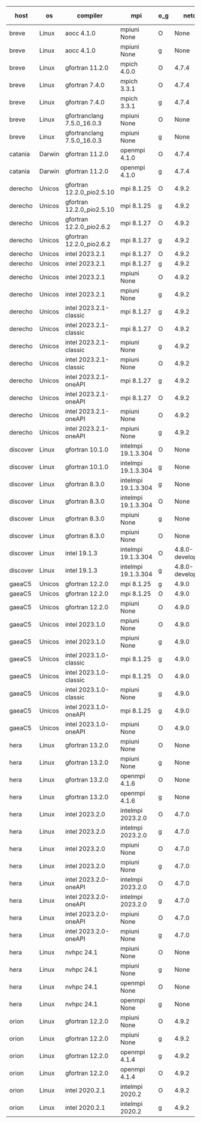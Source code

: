 

| host     | os       | compiler                              | mpi                      | o_g        | netcdf        | build       | u_pass          | u_fail          | s_pass            | s_fail            | e_pass             | e_fail             | nuopc_pass       | nuopc_fail       | artifacts link          |
|----------|----------|---------------------------------------|--------------------------|------------|---------------|-------------|-----------------|-----------------|-------------------|-------------------|--------------------|--------------------|------------------|------------------|-------------------------|
| breve | Linux | aocc 4.1.0 | mpiuni None  | O | None  | PASS | 12500 | 26 | 8 | 0 | 44 | 0 | None | None | <a href="https://github.com/esmf-org/esmf-test-artifacts/tree/36dc4614a28268a9d363fce41422d06efd549188/develop/aocc/4.1.0/O/mpiuni/None" target="_blank">36dc461</a> | 
| breve | Linux | aocc 4.1.0 | mpiuni None  | g | None  | PASS | 12500 | 26 | 8 | 0 | 44 | 0 | None | None | <a href="https://github.com/esmf-org/esmf-test-artifacts/tree/3c6a489dc06f881cef0feed0aca3a4799b3487e6/develop/aocc/4.1.0/g/mpiuni/None" target="_blank">3c6a489</a> | 
| breve | Linux | gfortran 11.2.0 | mpich 4.0.0  | O | 4.7.4  | PASS | None | None | None | None | None | None | None | None | <a href="https://github.com/esmf-org/esmf-test-artifacts/tree/fb6d7376315496a8cd511c4449fadda89bb8b8db/develop/gfortran/11.2.0/O/mpich/4.0.0" target="_blank">fb6d737</a> | 
| breve | Linux | gfortran 7.4.0 | mpich 3.3.1  | O | 4.7.4  | PASS | 14194 | 0 | 50 | 0 | 81 | 0 | 56 | 0 | <a href="https://github.com/esmf-org/esmf-test-artifacts/tree/d403d0070a71a28cdcdecc1347aca2acfae4b44f/develop/gfortran/7.4.0/O/mpich/3.3.1" target="_blank">d403d00</a> | 
| breve | Linux | gfortran 7.4.0 | mpich 3.3.1  | g | 4.7.4  | PASS | 14194 | 0 | 50 | 0 | 81 | 0 | 56 | 0 | <a href="https://github.com/esmf-org/esmf-test-artifacts/tree/26ed8aa1e74e73985e050c7d4204c4c121a73762/develop/gfortran/7.4.0/g/mpich/3.3.1" target="_blank">26ed8aa</a> | 
| breve | Linux | gfortranclang 7.5.0_16.0.3 | mpiuni None  | O | None  | PASS | 12526 | 0 | 8 | 0 | 44 | 0 | None | None | <a href="https://github.com/esmf-org/esmf-test-artifacts/tree/ba6af8cc9a399b09143553410d7b69f87054418f/develop/gfortranclang/7.5.0_16.0.3/O/mpiuni/None" target="_blank">ba6af8c</a> | 
| breve | Linux | gfortranclang 7.5.0_16.0.3 | mpiuni None  | g | None  | PASS | 12526 | 0 | 8 | 0 | 44 | 0 | None | None | <a href="https://github.com/esmf-org/esmf-test-artifacts/tree/73ee4a9d083b38116bf9e32a85748be82e51c177/develop/gfortranclang/7.5.0_16.0.3/g/mpiuni/None" target="_blank">73ee4a9</a> | 
| catania | Darwin | gfortran 11.2.0 | openmpi 4.1.0  | O | 4.7.4  | PASS | 14191 | 3 | 50 | 0 | 81 | 0 | 56 | 0 | <a href="https://github.com/esmf-org/esmf-test-artifacts/tree/11293c32cb2af93c946e570e5888d20df9ecca9c/develop/gfortran/11.2.0/O/openmpi/4.1.0" target="_blank">11293c3</a> | 
| catania | Darwin | gfortran 11.2.0 | openmpi 4.1.0  | g | 4.7.4  | PASS | 14191 | 3 | 50 | 0 | 81 | 0 | 56 | 0 | <a href="https://github.com/esmf-org/esmf-test-artifacts/tree/cdc2b3c4d7c46c596b83a4ec23a587f0c6a087d6/develop/gfortran/11.2.0/g/openmpi/4.1.0" target="_blank">cdc2b3c</a> | 
| derecho | Unicos | gfortran 12.2.0_pio2.5.10 | mpi 8.1.25  | O | 4.9.2  | PASS | 14194 | 0 | 50 | 0 | 81 | 0 | 56 | 0 | <a href="https://github.com/esmf-org/esmf-test-artifacts/tree/6553b41d38d1105be224971f225f787b22d7f1f4/develop/gfortran/12.2.0_pio2.5.10/O/mpi/8.1.25" target="_blank">6553b41</a> | 
| derecho | Unicos | gfortran 12.2.0_pio2.5.10 | mpi 8.1.25  | g | 4.9.2  | PASS | 14194 | 0 | 50 | 0 | 81 | 0 | 56 | 0 | <a href="https://github.com/esmf-org/esmf-test-artifacts/tree/0bfd343cfe31b4d0ad916abd244ec25203946135/develop/gfortran/12.2.0_pio2.5.10/g/mpi/8.1.25" target="_blank">0bfd343</a> | 
| derecho | Unicos | gfortran 12.2.0_pio2.6.2 | mpi 8.1.27  | O | 4.9.2  | PASS | 14194 | 0 | 50 | 0 | 81 | 0 | 56 | 0 | <a href="https://github.com/esmf-org/esmf-test-artifacts/tree/9d0cef90a406a09507770c2ff900bc1e7f724ed3/develop/gfortran/12.2.0_pio2.6.2/O/mpi/8.1.27" target="_blank">9d0cef9</a> | 
| derecho | Unicos | gfortran 12.2.0_pio2.6.2 | mpi 8.1.27  | g | 4.9.2  | PASS | 14194 | 0 | 50 | 0 | 81 | 0 | 56 | 0 | <a href="https://github.com/esmf-org/esmf-test-artifacts/tree/2922b18bf7904618e9cc5a81c27e3ad2929bae15/develop/gfortran/12.2.0_pio2.6.2/g/mpi/8.1.27" target="_blank">2922b18</a> | 
| derecho | Unicos | intel 2023.2.1 | mpi 8.1.27  | O | 4.9.2  | PASS | 14194 | 0 | 50 | 0 | 81 | 0 | 56 | 0 | <a href="https://github.com/esmf-org/esmf-test-artifacts/tree/639b9d2ae578b1a7e53ed15b5369a5ca3055ac5d/develop/intel/2023.2.1/O/mpi/8.1.27" target="_blank">639b9d2</a> | 
| derecho | Unicos | intel 2023.2.1 | mpi 8.1.27  | g | 4.9.2  | PASS | 14194 | 0 | 50 | 0 | 81 | 0 | 56 | 0 | <a href="https://github.com/esmf-org/esmf-test-artifacts/tree/0e6b7b659de7ea83a3d422de33e28aade4d63664/develop/intel/2023.2.1/g/mpi/8.1.27" target="_blank">0e6b7b6</a> | 
| derecho | Unicos | intel 2023.2.1 | mpiuni None  | O | 4.9.2  | PASS | 12526 | 0 | 8 | 0 | 44 | 0 | None | None | <a href="https://github.com/esmf-org/esmf-test-artifacts/tree/24bccbe2cfc714ce911cffbf65811e5132059199/develop/intel/2023.2.1/O/mpiuni/None" target="_blank">24bccbe</a> | 
| derecho | Unicos | intel 2023.2.1 | mpiuni None  | g | 4.9.2  | PASS | 12526 | 0 | 8 | 0 | 44 | 0 | None | None | <a href="https://github.com/esmf-org/esmf-test-artifacts/tree/69ed94212aded2e8979183483f47a97af2744ea4/develop/intel/2023.2.1/g/mpiuni/None" target="_blank">69ed942</a> | 
| derecho | Unicos | intel 2023.2.1-classic | mpi 8.1.27  | g | 4.9.2  | PASS | None | None | None | None | None | None | None | None | <a href="https://github.com/esmf-org/esmf-test-artifacts/tree/ad3b4bd0e076d3cee705ee418f55113d2b891de3/develop/intel/2023.2.1-classic/g/mpi/8.1.27" target="_blank">ad3b4bd</a> | 
| derecho | Unicos | intel 2023.2.1-classic | mpi 8.1.27  | O | 4.9.2  | PASS | None | None | None | None | None | None | None | None | <a href="https://github.com/esmf-org/esmf-test-artifacts/tree/f2daf21555fefa26cdab4cd0d3afa4407eede5dd/develop/intel/2023.2.1-classic/O/mpi/8.1.27" target="_blank">f2daf21</a> | 
| derecho | Unicos | intel 2023.2.1-classic | mpiuni None  | g | 4.9.2  | PASS | None | None | None | None | None | None | None | None | <a href="https://github.com/esmf-org/esmf-test-artifacts/tree/469854b7e731738cbd702786a20569b022434490/develop/intel/2023.2.1-classic/g/mpiuni/None" target="_blank">469854b</a> | 
| derecho | Unicos | intel 2023.2.1-classic | mpiuni None  | O | 4.9.2  | PASS | None | None | None | None | None | None | None | None | <a href="https://github.com/esmf-org/esmf-test-artifacts/tree/b0034ffc3fe1ed91a1dd450d36af76741f11bbe3/develop/intel/2023.2.1-classic/O/mpiuni/None" target="_blank">b0034ff</a> | 
| derecho | Unicos | intel 2023.2.1-oneAPI | mpi 8.1.27  | g | 4.9.2  | PASS | None | None | None | None | None | None | None | None | <a href="https://github.com/esmf-org/esmf-test-artifacts/tree/9732fc67e46e9c461bcb3276c1a889599dc103d8/develop/intel/2023.2.1-oneAPI/g/mpi/8.1.27" target="_blank">9732fc6</a> | 
| derecho | Unicos | intel 2023.2.1-oneAPI | mpi 8.1.27  | O | 4.9.2  | PASS | None | None | None | None | None | None | None | None | <a href="https://github.com/esmf-org/esmf-test-artifacts/tree/dc49357b7dd9c67f5f84cac99c731e1ccc7ce33e/develop/intel/2023.2.1-oneAPI/O/mpi/8.1.27" target="_blank">dc49357</a> | 
| derecho | Unicos | intel 2023.2.1-oneAPI | mpiuni None  | O | 4.9.2  | PASS | None | None | None | None | None | None | None | None | <a href="https://github.com/esmf-org/esmf-test-artifacts/tree/7b850f9f2e965c7c27a7d4a8080336f921b4109a/develop/intel/2023.2.1-oneAPI/O/mpiuni/None" target="_blank">7b850f9</a> | 
| derecho | Unicos | intel 2023.2.1-oneAPI | mpiuni None  | g | 4.9.2  | PASS | None | None | None | None | None | None | None | None | <a href="https://github.com/esmf-org/esmf-test-artifacts/tree/e64e436a0f260f98d7d7a5c36770f4a2ffd4fed7/develop/intel/2023.2.1-oneAPI/g/mpiuni/None" target="_blank">e64e436</a> | 
| discover | Linux | gfortran 10.1.0 | intelmpi 19.1.3.304  | O | None  | PASS | 14179 | 15 | 50 | 0 | 81 | 0 | 56 | 0 | <a href="https://github.com/esmf-org/esmf-test-artifacts/tree/81718f5bafed4d24c04cf0d3dd6aff3976ecbe52/develop/gfortran/10.1.0/O/intelmpi/19.1.3.304" target="_blank">81718f5</a> | 
| discover | Linux | gfortran 10.1.0 | intelmpi 19.1.3.304  | g | None  | PASS | 14179 | 15 | 50 | 0 | 81 | 0 | 56 | 0 | <a href="https://github.com/esmf-org/esmf-test-artifacts/tree/6c495d4943e5893a075012eb62da20c78ab3de92/develop/gfortran/10.1.0/g/intelmpi/19.1.3.304" target="_blank">6c495d4</a> | 
| discover | Linux | gfortran 8.3.0 | intelmpi 19.1.3.304  | g | None  | PASS | 14179 | 15 | 50 | 0 | 81 | 0 | 56 | 0 | <a href="https://github.com/esmf-org/esmf-test-artifacts/tree/a87957b2f3aaffed0bf66e18eafefbca7b77fb2d/develop/gfortran/8.3.0/g/intelmpi/19.1.3.304" target="_blank">a87957b</a> | 
| discover | Linux | gfortran 8.3.0 | intelmpi 19.1.3.304  | O | None  | PASS | 14179 | 15 | 50 | 0 | 81 | 0 | 56 | 0 | <a href="https://github.com/esmf-org/esmf-test-artifacts/tree/f263e594b4d7ded6eae35189bb7bdc78a62f423c/develop/gfortran/8.3.0/O/intelmpi/19.1.3.304" target="_blank">f263e59</a> | 
| discover | Linux | gfortran 8.3.0 | mpiuni None  | g | None  | PASS | 12526 | 0 | 8 | 0 | 44 | 0 | None | None | <a href="https://github.com/esmf-org/esmf-test-artifacts/tree/678675071d26b6ff60baf6b1c97c58a7ec393fb2/develop/gfortran/8.3.0/g/mpiuni/None" target="_blank">6786750</a> | 
| discover | Linux | gfortran 8.3.0 | mpiuni None  | O | None  | PASS | 12526 | 0 | 8 | 0 | 44 | 0 | None | None | <a href="https://github.com/esmf-org/esmf-test-artifacts/tree/c2273a3b26812d2d9cbcdff992b1d011f217086a/develop/gfortran/8.3.0/O/mpiuni/None" target="_blank">c2273a3</a> | 
| discover | Linux | intel 19.1.3 | intelmpi 19.1.3.304  | O | 4.8.0-development  | PASS | 14194 | 0 | 50 | 0 | 81 | 0 | 56 | 0 | <a href="https://github.com/esmf-org/esmf-test-artifacts/tree/f13d60010d626575d5f63c078b8b7d1d914045c3/develop/intel/19.1.3/O/intelmpi/19.1.3.304" target="_blank">f13d600</a> | 
| discover | Linux | intel 19.1.3 | intelmpi 19.1.3.304  | g | 4.8.0-development  | PASS | 14194 | 0 | 50 | 0 | 81 | 0 | 56 | 0 | <a href="https://github.com/esmf-org/esmf-test-artifacts/tree/612ff9b600690790a8799e14197b90806883107d/develop/intel/19.1.3/g/intelmpi/19.1.3.304" target="_blank">612ff9b</a> | 
| gaeaC5 | Unicos | gfortran 12.2.0 | mpi 8.1.25  | g | 4.9.0  | PASS | None | None | None | None | None | None | None | None | <a href="https://github.com/esmf-org/esmf-test-artifacts/tree/6ae18acb721b34d5d6bee15c822997a6c2140520/develop/gfortran/12.2.0/g/mpi/8.1.25" target="_blank">6ae18ac</a> | 
| gaeaC5 | Unicos | gfortran 12.2.0 | mpi 8.1.25  | O | 4.9.0  | PASS | None | None | None | None | None | None | None | None | <a href="https://github.com/esmf-org/esmf-test-artifacts/tree/9c68adc7b37d00b1587f9109213367e95d564c7c/develop/gfortran/12.2.0/O/mpi/8.1.25" target="_blank">9c68adc</a> | 
| gaeaC5 | Unicos | gfortran 12.2.0 | mpiuni None  | O | 4.9.0  | PASS | 12526 | 0 | 8 | 0 | 44 | 0 | None | None | <a href="https://github.com/esmf-org/esmf-test-artifacts/tree/296abfc88ff5fb99ee6ebc06a8cedccf528aecb0/develop/gfortran/12.2.0/O/mpiuni/None" target="_blank">296abfc</a> | 
| gaeaC5 | Unicos | intel 2023.1.0 | mpiuni None  | O | 4.9.0  | PASS | 12526 | 0 | 8 | 0 | 44 | 0 | None | None | <a href="https://github.com/esmf-org/esmf-test-artifacts/tree/b82c2a1ae8f225a059ebe1b9b3638c2099c856d9/develop/intel/2023.1.0/O/mpiuni/None" target="_blank">b82c2a1</a> | 
| gaeaC5 | Unicos | intel 2023.1.0 | mpiuni None  | g | 4.9.0  | PASS | 12526 | 0 | 8 | 0 | 44 | 0 | None | None | <a href="https://github.com/esmf-org/esmf-test-artifacts/tree/80ed7a371b2e7eadb3c7c8c81f9ebe1eff87181b/develop/intel/2023.1.0/g/mpiuni/None" target="_blank">80ed7a3</a> | 
| gaeaC5 | Unicos | intel 2023.1.0-classic | mpi 8.1.25  | g | 4.9.0  | PASS | None | None | None | None | None | None | None | None | <a href="https://github.com/esmf-org/esmf-test-artifacts/tree/99324e7dd5900768843c93a7f0f987c7f6393a0f/develop/intel/2023.1.0-classic/g/mpi/8.1.25" target="_blank">99324e7</a> | 
| gaeaC5 | Unicos | intel 2023.1.0-classic | mpi 8.1.25  | O | 4.9.0  | PASS | None | None | None | None | None | None | None | None | <a href="https://github.com/esmf-org/esmf-test-artifacts/tree/f9628de2357aa665ed2ad50a4503a31215adc3aa/develop/intel/2023.1.0-classic/O/mpi/8.1.25" target="_blank">f9628de</a> | 
| gaeaC5 | Unicos | intel 2023.1.0-classic | mpiuni None  | g | 4.9.0  | PASS | 12526 | 0 | 8 | 0 | 44 | 0 | None | None | <a href="https://github.com/esmf-org/esmf-test-artifacts/tree/21c6c8fd0e603de370c7494e303dcf8e34eaccf6/develop/intel/2023.1.0-classic/g/mpiuni/None" target="_blank">21c6c8f</a> | 
| gaeaC5 | Unicos | intel 2023.1.0-oneAPI | mpi 8.1.25  | g | 4.9.0  | PASS | None | None | None | None | None | None | None | None | <a href="https://github.com/esmf-org/esmf-test-artifacts/tree/53dc6ed93d000997282195f11ae590b13289d07e/develop/intel/2023.1.0-oneAPI/g/mpi/8.1.25" target="_blank">53dc6ed</a> | 
| gaeaC5 | Unicos | intel 2023.1.0-oneAPI | mpiuni None  | O | 4.9.0  | PASS | 12526 | 0 | 8 | 0 | 44 | 0 | None | None | <a href="https://github.com/esmf-org/esmf-test-artifacts/tree/ac030b4d96b274938eb4b1f2128259d9a2570767/develop/intel/2023.1.0-oneAPI/O/mpiuni/None" target="_blank">ac030b4</a> | 
| hera | Linux | gfortran 13.2.0 | mpiuni None  | O | None  | PASS | 12526 | 0 | 8 | 0 | 44 | 0 | None | None | <a href="https://github.com/esmf-org/esmf-test-artifacts/tree/6b234dafe6f7835ff95fa331c720b60201ebe0b3/develop/gfortran/13.2.0/O/mpiuni/None" target="_blank">6b234da</a> | 
| hera | Linux | gfortran 13.2.0 | mpiuni None  | g | None  | PASS | None | None | None | None | None | None | None | None | <a href="https://github.com/esmf-org/esmf-test-artifacts/tree/9ca9fd7b46dc84df73f31060e870e3be4a097c2c/develop/gfortran/13.2.0/g/mpiuni/None" target="_blank">9ca9fd7</a> | 
| hera | Linux | gfortran 13.2.0 | openmpi 4.1.6  | O | None  | PASS | 14194 | 0 | 50 | 0 | 81 | 0 | 56 | 0 | <a href="https://github.com/esmf-org/esmf-test-artifacts/tree/fb1739651748e2338ee36733ab1992a41c8a2929/develop/gfortran/13.2.0/O/openmpi/4.1.6" target="_blank">fb17396</a> | 
| hera | Linux | gfortran 13.2.0 | openmpi 4.1.6  | g | None  | PASS | None | None | None | None | None | None | None | None | <a href="https://github.com/esmf-org/esmf-test-artifacts/tree/aad73e0ecb64d7bf71751792f6c8ee1420b9439d/develop/gfortran/13.2.0/g/openmpi/4.1.6" target="_blank">aad73e0</a> | 
| hera | Linux | intel 2023.2.0 | intelmpi 2023.2.0  | O | 4.7.0  | PASS | None | None | None | None | None | None | None | None | <a href="https://github.com/esmf-org/esmf-test-artifacts/tree/f3c89db991ff7a70f532aa7fcef00b72570d21d3/develop/intel/2023.2.0/O/intelmpi/2023.2.0" target="_blank">f3c89db</a> | 
| hera | Linux | intel 2023.2.0 | intelmpi 2023.2.0  | g | 4.7.0  | PASS | None | None | None | None | None | None | None | None | <a href="https://github.com/esmf-org/esmf-test-artifacts/tree/b51f3a6b8c0c09f0b3e301cc8f0999e0da03caf0/develop/intel/2023.2.0/g/intelmpi/2023.2.0" target="_blank">b51f3a6</a> | 
| hera | Linux | intel 2023.2.0 | mpiuni None  | O | 4.7.0  | PASS | 12526 | 0 | 8 | 0 | 44 | 0 | None | None | <a href="https://github.com/esmf-org/esmf-test-artifacts/tree/bb5f806d95ed36c77ffaa85c229addaef280df1b/develop/intel/2023.2.0/O/mpiuni/None" target="_blank">bb5f806</a> | 
| hera | Linux | intel 2023.2.0 | mpiuni None  | g | 4.7.0  | PASS | 12526 | 0 | 8 | 0 | 44 | 0 | None | None | <a href="https://github.com/esmf-org/esmf-test-artifacts/tree/2b3e1b44c2e7e3416c30ac1857203411b925f967/develop/intel/2023.2.0/g/mpiuni/None" target="_blank">2b3e1b4</a> | 
| hera | Linux | intel 2023.2.0-oneAPI | intelmpi 2023.2.0  | O | 4.7.0  | PASS | None | None | None | None | None | None | None | None | <a href="https://github.com/esmf-org/esmf-test-artifacts/tree/b2547085c66c33a99bf01c5e3726e0d8eaa8645b/develop/intel/2023.2.0-oneAPI/O/intelmpi/2023.2.0" target="_blank">b254708</a> | 
| hera | Linux | intel 2023.2.0-oneAPI | intelmpi 2023.2.0  | g | 4.7.0  | PASS | 14194 | 0 | 50 | 0 | 81 | 0 | 56 | 0 | <a href="https://github.com/esmf-org/esmf-test-artifacts/tree/28c696ec142a8e53f4bc9c01070e599cc26da37d/develop/intel/2023.2.0-oneAPI/g/intelmpi/2023.2.0" target="_blank">28c696e</a> | 
| hera | Linux | intel 2023.2.0-oneAPI | mpiuni None  | O | 4.7.0  | PASS | None | None | None | None | None | None | None | None | <a href="https://github.com/esmf-org/esmf-test-artifacts/tree/16284e1dab1bbc0330467fcd341965429eafd6fa/develop/intel/2023.2.0-oneAPI/O/mpiuni/None" target="_blank">16284e1</a> | 
| hera | Linux | intel 2023.2.0-oneAPI | mpiuni None  | g | 4.7.0  | PASS | None | None | None | None | None | None | None | None | <a href="https://github.com/esmf-org/esmf-test-artifacts/tree/56317ea9bae72eb022058ad881f6962bd4520e19/develop/intel/2023.2.0-oneAPI/g/mpiuni/None" target="_blank">56317ea</a> | 
| hera | Linux | nvhpc 24.1 | mpiuni None  | O | None  | PASS | 12526 | 0 | 8 | 0 | 44 | 0 | None | None | <a href="https://github.com/esmf-org/esmf-test-artifacts/tree/bc4f2ec5b52f188c38f8405a6050eda230f753fc/develop/nvhpc/24.1/O/mpiuni/None" target="_blank">bc4f2ec</a> | 
| hera | Linux | nvhpc 24.1 | mpiuni None  | g | None  | PASS | 12526 | 0 | 8 | 0 | 44 | 0 | None | None | <a href="https://github.com/esmf-org/esmf-test-artifacts/tree/4ad7b5c297dca2c79ec64116e60da5cc37d63d65/develop/nvhpc/24.1/g/mpiuni/None" target="_blank">4ad7b5c</a> | 
| hera | Linux | nvhpc 24.1 | openmpi None  | O | None  | PASS | None | None | None | None | None | None | None | None | <a href="https://github.com/esmf-org/esmf-test-artifacts/tree/63130fb0550908b11a09b9a64fa7fa545a071685/develop/nvhpc/24.1/O/openmpi/None" target="_blank">63130fb</a> | 
| hera | Linux | nvhpc 24.1 | openmpi None  | g | None  | PASS | None | None | None | None | None | None | None | None | <a href="https://github.com/esmf-org/esmf-test-artifacts/tree/09605318d185d87a9c141a1d54daeb13d0e4b180/develop/nvhpc/24.1/g/openmpi/None" target="_blank">0960531</a> | 
| orion | Linux | gfortran 12.2.0 | mpiuni None  | O | 4.9.2  | FAIL | None | None | None | None | None | None | None | None | <a href="https://github.com/esmf-org/esmf-test-artifacts/tree/aa97bfc2a2ce4c482bcbf445cface53dd7d39bbe/develop/gfortran/12.2.0/O/mpiuni/None" target="_blank">aa97bfc</a> | 
| orion | Linux | gfortran 12.2.0 | mpiuni None  | g | 4.9.2  | FAIL | None | None | None | None | None | None | None | None | <a href="https://github.com/esmf-org/esmf-test-artifacts/tree/7058de5b44de28d1f2b55979f1c92e79dc7ca85e/develop/gfortran/12.2.0/g/mpiuni/None" target="_blank">7058de5</a> | 
| orion | Linux | gfortran 12.2.0 | openmpi 4.1.4  | g | 4.9.2  | FAIL | None | None | None | None | None | None | None | None | <a href="https://github.com/esmf-org/esmf-test-artifacts/tree/f2821bfb6848603e880ff50be07e6d96d5faf5af/develop/gfortran/12.2.0/g/openmpi/4.1.4" target="_blank">f2821bf</a> | 
| orion | Linux | gfortran 12.2.0 | openmpi 4.1.4  | O | 4.9.2  | FAIL | None | None | None | None | None | None | None | None | <a href="https://github.com/esmf-org/esmf-test-artifacts/tree/0335b6ed68f5e4ada978b03b004d9fc0e02c7990/develop/gfortran/12.2.0/O/openmpi/4.1.4" target="_blank">0335b6e</a> | 
| orion | Linux | intel 2020.2.1 | intelmpi 2020.2  | O | 4.9.2  | FAIL | None | None | None | None | None | None | None | None | <a href="https://github.com/esmf-org/esmf-test-artifacts/tree/cd5959fa9fd02d9b51549019666c4884307ab894/develop/intel/2020.2.1/O/intelmpi/2020.2" target="_blank">cd5959f</a> | 
| orion | Linux | intel 2020.2.1 | intelmpi 2020.2  | g | 4.9.2  | FAIL | None | None | None | None | None | None | None | None | <a href="https://github.com/esmf-org/esmf-test-artifacts/tree/46a0d185f24cd97d7d9104548e256a93ce16bc64/develop/intel/2020.2.1/g/intelmpi/2020.2" target="_blank">46a0d18</a> | 
